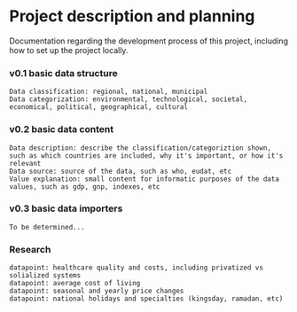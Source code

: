 # Project description and planning

Documentation regarding the development process of this project, including how to set up the project locally.

### v0.1 basic data structure

```
Data classification: regional, national, municipal
Data categorization: environmental, technological, societal, economical, political, geographical, cultural 
```

### v0.2 basic data content

```
Data description: describe the classification/categoriztion shown, such as which countries are included, why it's important, or how it's relevant
Data source: source of the data, such as who, eudat, etc
Value explanation: small content for informatic purposes of the data values, such as gdp, gnp, indexes, etc
```

### v0.3 basic data importers

```
To be determined... 
```

### Research

```
datapoint: healthcare quality and costs, including privatized vs solialized systems
datapoint: average cost of living
datapoint: seasonal and yearly price changes
datapoint: national holidays and specialties (kingsday, ramadan, etc)
```
